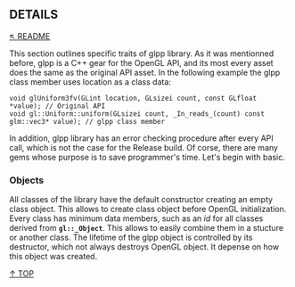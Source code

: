## DETAILS
[&nwarr; README](../README.md)

This section outlines specific traits of glpp library. As it was mentionned before, glpp is a C++ gear for the OpenGL API, and its most every asset does the same as the original API asset. In the following example the glpp class member uses location as a class data:
```
void glUniform3fv(GLint location, GLsizei count, const GLfloat *value); // Original API
void gl::Uniform::uniform(GLsizei count, _In_reads_(count) const glm::vec3* value); // glpp class member
```
In addition, glpp library has an error checking procedure after every API call, which is not the case for the Release build. Of corse, there are many gems whose purpose is to save programmer's time. Let's begin with basic.

### Objects
All classes of the library have the default constructor creating an empty class object. This allows to create class object before OpenGL initialization. Every class has minimum data members, such as an _id_ for all classes derived from **`gl::_Object`**. This allows to easily combine them in a stucture or another class. The lifetime of the glpp object is controlled by its destructor, which not always destroys OpenGL object. It depense on how this object was created.

[&uarr; TOP](DETAILS.md#details)
